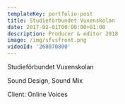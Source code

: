 ```yaml
---
templateKey: portfolio-post
title: Studieförbundet Vuxenskolan
date: 2017-02-01T00:00:00+01:00
description: Producer & editor 2018
image: /img/sfvsfront.png
videoId: '268070800'
---
```

Studieförbundet Vuxenskolan

Sound Design, Sound Mix

Client: Online Voices
